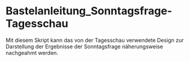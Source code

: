 # Bastelanleitung_Sonntagsfrage-Tagesschau
Mit diesem Skript kann das von der Tagesschau verwendete Design zur Darstellung der Ergebnisse der Sonntagsfrage näherungsweise nachgeahmt werden.
